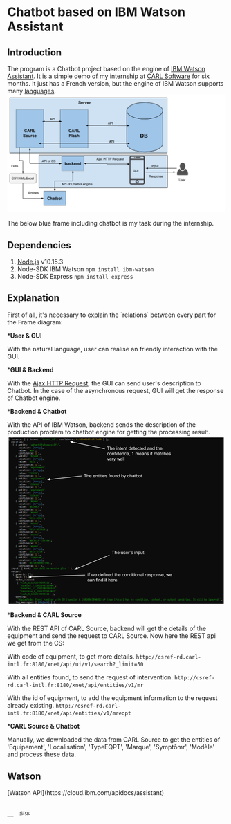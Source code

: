 <h1>Chatbot based on IBM Watson Assistant</h1>


<h2>Introduction</h2>

The program is a Chatbot project based on the engine of [IBM Watson Assistant](https://www.ibm.com/cloud/watson-assistant/). It is a simple demo of my internship at [CARL Software](https://www.carl-software.fr/) for six months.
It just has a French version, but the engine of IBM Watson supports many [languages](https://cloud.ibm.com/docs/services/assistant?topic=assistant-language-support).
![image](https://github.com/pain2gain/Chatbot_IBM_Watson/raw/master/images/architeture.png)

The below blue frame including chatbot is my task during the internship.

<h2>Dependencies</h2>

1. [Node.js](https://nodejs.org/en/) v10.15.3 
2. Node-SDK IBM Watson `npm install ibm-watson`
3. Node-SDK Express `npm install express`

<h2>Explanation</h2> 
First of all, it's necessary to explain the `relations` between every part for the Frame diagram:

***User & GUI**

With the natural language, user can realise an friendly interaction with the GUI.

***GUI & Backend**

With the [Ajax HTTP Request](https://api.jquery.com/jquery.ajax/), the GUI can send user's description to Chatbot. In the case of the asynchronous request, GUI will get the response of Chatbot engine.

***Backend & Chatbot**

With the API of IBM Watson, backend sends the description of the production problem to chatbot engine for getting the processing result.
![image](https://github.com/pain2gain/Chatbot_IBM_Watson/raw/master/images/response_of_chatbot.png)

***Backend & CARL Source**

With the REST API of CARL Source, backend will get the details of the equipment and send the request to CARL Source.
Now here the REST api we get from the CS:

With code of equipment, to get more details. `http://csref-rd.carl-intl.fr:8180/xnet/api/ui/v1/search?_limit=50`

With all entities found, to send the request of intervention. `http://csref-rd.carl-intl.fr:8180/xnet/api/entities/v1/mr`

With the id of equipment, to add the equipment information to the request already existing. `http://csref-rd.carl-intl.fr:8180/xnet/api/entities/v1/mreqpt`

***CARL Source & Chatbot**

Manually, we downloaded the data from CARL Source to get the entities of 'Equipement', 'Localisation', 'TypeEQPT', 'Marque', 'Symptômr', 'Modèle' and process these data.

<h2>Watson</h2>
[Watson API](https://cloud.ibm.com/apidocs/assistant)





~~~~ 消除线

__  斜体
